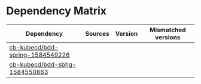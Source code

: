 # Dependency Matrix

Dependency | Sources | Version | Mismatched versions
---------- | ------- | ------- | -------------------
[cb-kubecd/bdd-spring-1584549226](https://github.com/cb-kubecd/bdd-spring-1584549226.git) |  | []() | 
[cb-kubecd/bdd-sbhg-1584550663](https://github.com/cb-kubecd/bdd-sbhg-1584550663.git) |  | []() | 

